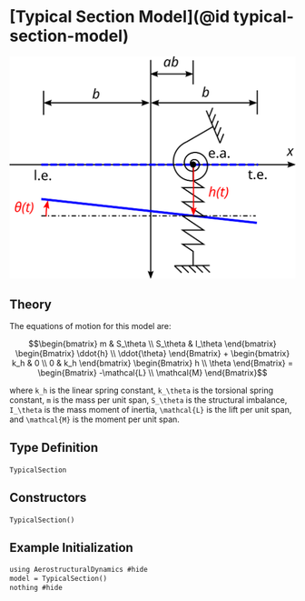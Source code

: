 # [Typical Section Model](@id typical-section-model)

![](../typical-section.svg)

## Theory

The equations of motion for this model are:
```math
\begin{bmatrix} m & S_\theta \\ S_\theta & I_\theta \end{bmatrix}
\begin{Bmatrix} \ddot{h} \\ \ddot{\theta} \end{Bmatrix} +
\begin{bmatrix} k_h & 0 \\ 0 & k_h \end{bmatrix}
\begin{Bmatrix} h \\ \theta \end{Bmatrix} =
\begin{Bmatrix} -\mathcal{L} \\ \mathcal{M} \end{Bmatrix}
```
where ``k_h`` is the linear spring constant, ``k_\theta`` is the torsional spring constant, ``m`` is the mass per unit span, ``S_\theta`` is the structural imbalance, ``I_\theta`` is the mass moment of inertia, ``\mathcal{L}`` is the lift per unit span, and ``\mathcal{M}`` is the moment per unit span.

## Type Definition

```@docs
TypicalSection
```

## Constructors

```@docs
TypicalSection()
```

## Example Initialization

```@example section
using AerostructuralDynamics #hide
model = TypicalSection()
nothing #hide
```
